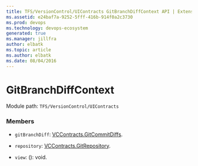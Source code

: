 ```yaml
---
title: TFS/VersionControl/UIContracts GitBranchDiffContext API | Extensions for Azure DevOps Services
ms.assetid: e24baf7a-9252-5fff-416b-914f0a2c3730
ms.prod: devops
ms.technology: devops-ecosystem
generated: true
ms.manager: jillfra
author: elbatk
ms.topic: article
ms.author: elbatk
ms.date: 08/04/2016
---
```


# GitBranchDiffContext

Module path: `TFS/VersionControl/UIContracts`


### Members

* `gitBranchDiff`: [VCContracts.GitCommitDiffs](../../../TFS/VersionControl/Contracts/GitCommitDiffs.md). 

* `repository`: [VCContracts.GitRepository](../../../TFS/VersionControl/Contracts/GitRepository.md). 

* `view`: (): void. 

